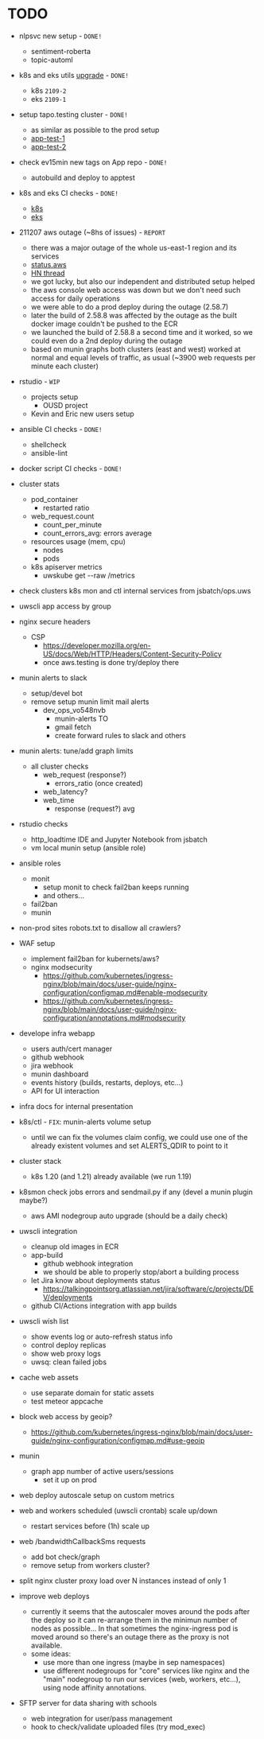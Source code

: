 # TODO

* nlpsvc new setup - `DONE!`
    * sentiment-roberta
    * topic-automl

* k8s and eks utils [upgrade][upgrades] - `DONE!`
    * k8s `2109-2`
    * eks `2109-1`

[upgrades]: https://github.com/TalkingPts/Infrastructure/blob/master/docs/infra/upgrades.md

* setup tapo.testing cluster - `DONE!`
    * as similar as possible to the prod setup
    * [app-test-1](https://amy-test-1.uws.talkingpts.org/munin/)
    * [app-test-2](https://amy-test-2.uws.talkingpts.org/munin/)

* check ev15min new tags on App repo - `DONE!`
    * autobuild and deploy to apptest

* k8s and eks CI checks - `DONE!`
    * [k8s](https://ops.uws.talkingpts.org/htmlcov/k8s/)
    * [eks](https://ops.uws.talkingpts.org/htmlcov/eks/)

* 211207 aws outage (~8hs of issues) - `REPORT`
    * there was a major outage of the whole us-east-1 region and its services
    * [status.aws](https://status.aws.amazon.com/)
    * [HN thread](https://news.ycombinator.com/item?id=29473630)
    * we got lucky, but also our independent and distributed setup helped
    * the aws console web access was down but we don't need such access for daily operations
    * we were able to do a prod deploy during the outage (2.58.7)
    * later the build of 2.58.8 was affected by the outage as the built docker image couldn't be pushed to the ECR
    * we launched the build of 2.58.8 a second time and it worked, so we could even do a 2nd deploy during the outage
    * based on munin graphs both clusters (east and west) worked at normal and equal levels of traffic, as usual (~3900 web requests per minute each cluster)

* rstudio - `WIP`
    * projects setup
        * OUSD project
    * Kevin and Eric new users setup

* ansible CI checks - `DONE!`
    * shellcheck
    * ansible-lint

* docker script CI checks - `DONE!`

* cluster stats
    * pod_container
        * restarted ratio
    * web_request.count
        * count_per_minute
        * count_errors_avg: errors average
    * resources usage (mem, cpu)
        * nodes
        * pods
    * k8s apiserver metrics
        * uwskube get --raw /metrics

* check clusters k8s mon and ctl internal services from jsbatch/ops.uws

* uwscli app access by group

* nginx secure headers
    * CSP
        * https://developer.mozilla.org/en-US/docs/Web/HTTP/Headers/Content-Security-Policy
        * once aws.testing is done try/deploy there

* munin alerts to slack
    * setup/devel bot
    * remove setup munin limit mail alerts
        * dev_ops_vo548nvb
            * munin-alerts TO
            * gmail fetch
            * create forward rules to slack and others

* munin alerts: tune/add graph limits
    * all cluster checks
        * web_request (response?)
            * errors_ratio (once created)
        * web_latency?
        * web_time
            * response (request?) avg

* rstudio checks
    * http_loadtime IDE and Jupyter Notebook from jsbatch
    * vm local munin setup (ansible role)

* ansible roles
    * monit
        * setup monit to check fail2ban keeps running
        * and others...
    * fail2ban
    * munin

* non-prod sites robots.txt to disallow all crawlers?

* WAF setup
    * implement fail2ban for kubernets/aws?
    * nginx modsecurity
        * https://github.com/kubernetes/ingress-nginx/blob/main/docs/user-guide/nginx-configuration/configmap.md#enable-modsecurity
        * https://github.com/kubernetes/ingress-nginx/blob/main/docs/user-guide/nginx-configuration/annotations.md#modsecurity

* develope infra webapp
    * users auth/cert manager
    * github webhook
    * jira webhook
    * munin dashboard
    * events history (builds, restarts, deploys, etc...)
    * API for UI interaction

* infra docs for internal presentation

* k8s/ctl - `FIX`: munin-alerts volume setup
    * until we can fix the volumes claim config, we could use one of the already existent volumes and set ALERTS_QDIR to point to it

* cluster stack
    * k8s 1.20 (and 1.21) already available (we run 1.19)

* k8smon check jobs errors and sendmail.py if any (devel a munin plugin maybe?)
    * aws AMI nodegroup auto upgrade (should be a daily check)

* uwscli integration
    * cleanup old images in ECR
    * app-build
        * github webhook integration
        * we should be able to properly stop/abort a building process
    * let Jira know about deployments status
        * https://talkingpointsorg.atlassian.net/jira/software/c/projects/DEV/deployments
    * github CI/Actions integration with app builds

* uwscli wish list
    * show events log or auto-refresh status info
    * control deploy replicas
    * show web proxy logs
    * uwsq: clean failed jobs

* cache web assets
    * use separate domain for static assets
    * test meteor appcache

* block web access by geoip?
    * https://github.com/kubernetes/ingress-nginx/blob/main/docs/user-guide/nginx-configuration/configmap.md#use-geoip

* munin
    * graph app number of active users/sessions
        * set it up on prod

* web deploy autoscale setup on custom metrics

* web and workers scheduled (uwscli crontab) scale up/down
    * restart services before (1h) scale up

* web /bandwidthCallbackSms requests
    * add bot check/graph
    * remove setup from workers cluster?

* split nginx cluster proxy load over N instances instead of only 1

* improve web deploys
    * currently it seems that the autoscaler moves around the pods after the deploy so it can re-arrange them in the minimun number of nodes as possible... In that sometimes the nginx-ingress pod is moved around so there's an outage there as the proxy is not available.
    * some ideas:
        * use more than one ingress (maybe in sep namespaces)
        * use different nodegroups for "core" services like nginx and the "main" nodegroup to run our services (web, workers, etc...), using node affinity annotations.

* SFTP server for data sharing with schools
    * web integration for user/pass management
    * hook to check/validate uploaded files (try mod_exec)
